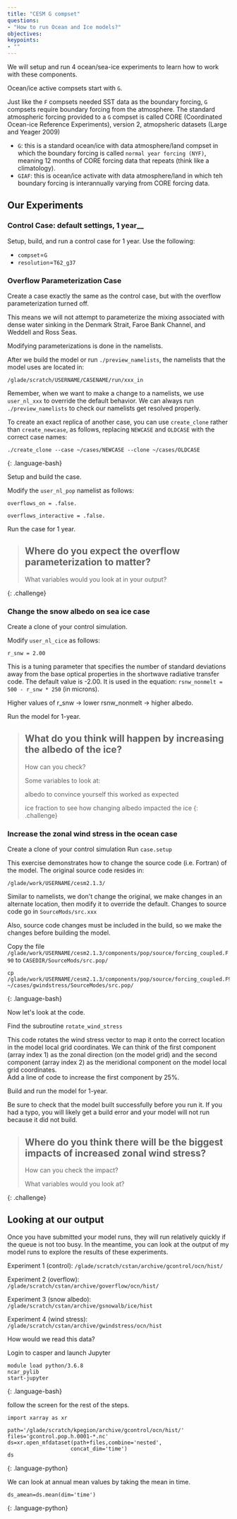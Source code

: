 ```yaml
---
title: "CESM G compset"
questions:
- "How to run Ocean and Ice models?"
objectives:
keypoints:
- ""
---
```


We will setup and run 4 ocean/sea-ice experiments to learn how to work with these components.

Ocean/ice active compsets start with `G`.

Just like the `F` compsets needed SST data as the boundary forcing, `G` compsets require boundary forcing from the atmosphere.  The standard atmospheric forcing provided to a `G` compset is called CORE (Coordinated Ocean-ice Reference Experiments), version 2, atmopsheric datasets (Large and Yeager 2009)

* `G`: this is a standard ocean/ice with data atmosphere/land compset in which the boundary forcing is called `normal year forcing (NYF)`, meaning 12 months of CORE forcing data that repeats (think like a climatology).
* `GIAF`: this is ocean/ice activate with data atmosphere/land in which teh boundary forcing is interannually varying from CORE forcing data.


## Our Experiments

### Control Case: default settings, 1 year__

Setup, build, and run a control case for 1 year. Use the following:
* `compset`=`G`
* `resolution`=`T62_g37`


### Overflow Parameterization Case

Create a case exactly the same as the control case, but with the overflow parameterization turned off. 

This means we will not attempt to parameterize the mixing associated with dense water sinking in the Denmark Strait, Faroe Bank Channel, and Weddell and Ross Seas.

Modifying parameterizations is done in the namelists.  

After we build the model or run `./preview_namelists`, the namelists that the model uses are located in:

`/glade/scratch/USERNAME/CASENAME/run/xxx_in`


Remember, when we want to make a change to a namelists, we use `user_nl_xxx` to override the default behavior.
We can always run `./preview_namelists` to check our namelists get resolved properly.  

To create an exact replica of another case, you can use `create_clone` rather than `create_newcase`, as follows, replacing `NEWCASE` and `OLDCASE` with the correct case names:

~~~
./create_clone --case ~/cases/NEWCASE --clone ~/cases/OLDCASE
~~~
{: .language-bash}

Setup and build the case.

Modify the `user_nl_pop` namelist as follows:

`overflows_on = .false.`

`overflows_interactive = .false.`

Run the case for 1 year. 

> ## Where do you expect the overflow parameterization to matter?
>
> What variables would you look at in your output?
>
{: .challenge}

### Change the snow albedo on sea ice case

Create a clone of your control simulation.

Modify `user_nl_cice` as follows:

`r_snw = 2.00`

This is a tuning parameter that specifies the number of standard deviations away from the base optical properties in the shortwave 
radiative transfer code.  The default value is -2.00.  It is used in the equation:  `rsnw_nonmelt = 500 - r_snw * 250` (in microns).

Higher values of r_snw -> lower rsnw_nonmelt -> higher albedo.

Run the model for 1-year.

>## What do you think will happen by increasing the albedo of the ice? 
> How can you check? 
> 
> Some variables to look at: 
>
> albedo to convince yourself this worked as expected
>
> ice fraction to see how changing albedo impacted the ice
{: .challenge}


### Increase the zonal wind stress in the ocean case

Create a clone of your control simulation
Run `case.setup`

This exercise demonstrates how to change the source code (i.e. Fortran) of the model.  The original source code resides in:

`/glade/work/USERNAME/cesm2.1.3/`

Similar to namelists, we don't change the original, we make changes in an alternate location, then modify it to override the default.  Changes to source code go in `SourceMods/src.xxx`

Also, source code changes must be included in the build, so we make the changes before building the model.

Copy the file `/glade/work/USERNAME/cesm2.1.3/components/pop/source/forcing_coupled.F90` to `CASEDIR/SourceMods/src.pop/`

~~~
cp /glade/work/USERNAME/cesm2.1.3/components/pop/source/forcing_coupled.F90 ~/cases/gwindstress/SourceModes/src.pop/
~~~
{: .language-bash}

Now let's look at the code. 

Find the subroutine `rotate_wind_stress`

This code rotates the wind stress vector to map it onto the correct location in the model local grid coordinates.  We can think of the first component (array index 1) as the zonal direction (on the model grid) and the second component (array index 2) as the meridional component on the model local grid coordinates.  
Add a line of code to increase the first component by 25%.

Build and run the model for 1-year.

Be sure to check that the model built successfully before you run it.  If you had a typo, you will likely get a build error and your model will not run because it did not build. 

> ## Where do you think there will be the biggest impacts of increased zonal wind stress?
>
>  How can you check the impact?
> 
>  What variables would you look at?
>
{: .challenge}


## Looking at our output

Once you have submitted your model runs, they will run relatively quickly if the queue is not too busy. In the meantime, you can look at the output of my model runs to explore the results of these experiments. 

Experiment 1 (control): `/glade/scratch/cstan/archive/gcontrol/ocn/hist/`

Experiment 2 (overflow): `/glade/scratch/cstan/archive/goverflow/ocn/hist/`

Experiment 3 (snow albedo): `/glade/scratch/cstan/archive/gsnowalb/ice/hist`

Experiment 4 (wind stress): `/glade/scratch/cstan/archive/gwindstress/ocn/hist`


How would we read this data?

Login to casper and launch Jupyter

~~~
module load python/3.6.8
ncar_pylib 
start-jupyter
~~~
{: .language-bash}

follow the screen for the rest of the steps.

~~~
import xarray as xr

path='/glade/scratch/kpegion/archive/gcontrol/ocn/hist/'
files='gcontrol.pop.h.0001-*.nc'
ds=xr.open_mfdataset(path+files,combine='nested',
                    concat_dim='time')
ds
~~~
{: .language-python}

We can look at annual mean values by taking the mean in time.

~~~
ds_amean=ds.mean(dim='time')
~~~
{: .language-python}

